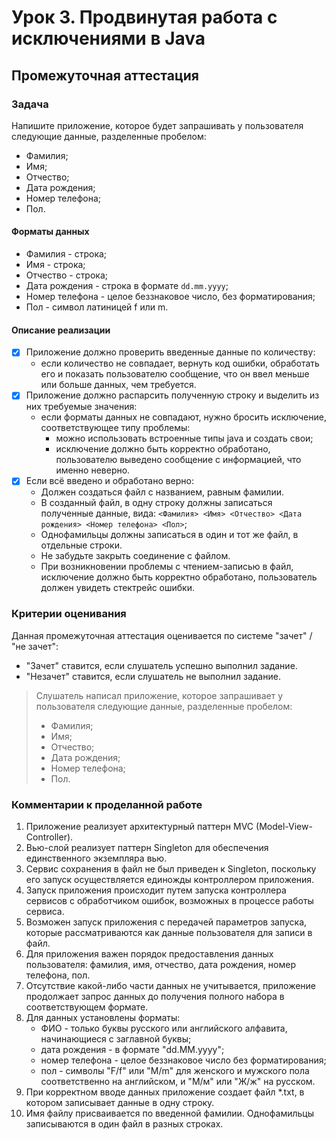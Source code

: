# Урок 3. Продвинутая работа с исключениями в Java

## Промежуточная аттестация

### Задача

Напишите приложение, которое будет запрашивать у пользователя следующие данные, разделенные пробелом:

- Фамилия;
- Имя;
- Отчество;
- Дата рождения;
- Номер телефона;
- Пол.

#### Форматы данных

- Фамилия - строка;
- Имя - строка;
- Отчество - строка;
- Дата рождения - строка в формате `dd.mm.yyyy`;
- Номер телефона - целое беззнаковое число, без форматирования;
- Пол - символ латиницей f или m.

#### Описание реализации

- [X] Приложение должно проверить введенные данные по количеству:
    - если количество не совпадает, вернуть код ошибки, обработать его и показать пользователю сообщение, что он ввел
      меньше или больше данных, чем требуется.
- [X] Приложение должно распарсить полученную строку и выделить из них требуемые значения:
    - если форматы данных не совпадают, нужно бросить исключение, соответствующее типу проблемы:
        - можно использовать встроенные типы java и создать свои;
        - исключение должно быть корректно обработано, пользователю выведено сообщение с информацией, что именно
          неверно.
- [X] Если всё введено и обработано верно:
    - Должен создаться файл с названием, равным фамилии.
    - В созданный файл, в одну строку должны записаться полученные данные,
      вида: `<Фамилия> <Имя> <Отчество> <Дата рождения> <Номер телефона> <Пол>`;
    - Однофамильцы должны записаться в один и тот же файл, в отдельные строки.
    - Не забудьте закрыть соединение с файлом.
    - При возникновении проблемы с чтением-записью в файл, исключение должно быть корректно обработано, пользователь
      должен увидеть стектрейс ошибки.

### Критерии оценивания

Данная промежуточная аттестация оценивается по системе "зачет" / "не зачет":

- "Зачет" ставится, если слушатель успешно выполнил задание.
- "Незачет" ставится, если слушатель не выполнил задание.

> Слушатель написал приложение, которое запрашивает у пользователя следующие данные, разделенные пробелом:
> - Фамилия;
> - Имя;
> - Отчество;
> - Дата рождения;
> - Номер телефона;
> - Пол.
>

### Комментарии к проделанной работе

1. Приложение реализует архитектурный паттерн MVC (Model-View-Controller).
2. Вью-слой реализует паттерн Singleton для обеспечения единственного экземпляра вью.
3. Сервис сохранения в файл не был приведен к Singleton, поскольку его запуск осуществляется единожды контроллером
   приложения.
4. Запуск приложения происходит путем запуска контроллера сервисов с обработчиком ошибок, возможных в процессе работы
   сервиса.
5. Возможен запуск приложения с передачей параметров запуска, которые рассматриваются как данные пользователя для записи
   в файл.
6. Для приложения важен порядок предоставления данных пользователя: фамилия, имя, отчество, дата рождения, номер
   телефона, пол.
7. Отсутствие какой-либо части данных не учитывается, приложение продолжает запрос данных до получения полного набора в
   соответствующем формате.
8. Для данных установлены форматы:
    - ФИО - только буквы русского или английского алфавита, начинающиеся с заглавной буквы;
    - дата рождения - в формате "dd.MM.yyyy";
    - номер телефона - целое беззнаковое число без форматирования;
    - пол - символы "F/f" или "M/m" для женского и мужского пола соответственно на английском, и "М/м" или "Ж/ж" на
      русском.
9. При корректном вводе данных приложение создает файл *.txt, в котором записывает данные в одну строку.
10. Имя файлу присваивается по введенной фамилии. Однофамильцы записываются в один файл в разных строках.

